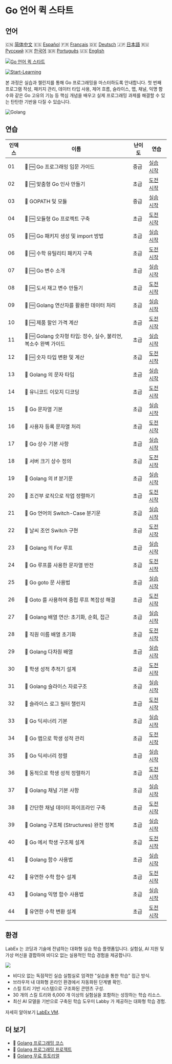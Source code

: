# Go 언어 퀵 스타트

## 언어

🇨🇳 [简体中文](README_zh.md) 🇪🇸 [Español](README_es.md) 🇫🇷 [Français](README_fr.md) 🇩🇪 [Deutsch](README_de.md) 🇯🇵 [日本語](README_ja.md) 🇷🇺 [Русский](README_ru.md) 🇰🇷 [한국어](README_ko.md) 🇧🇷 [Português](README_pt.md) 🇺🇸 [English](README.md) 

[![Go 언어 퀵 스타트](https://cover-creator.labex.io/quick-start-with-go.png?lang=ko)](https://labex.io/ko/courses/quick-start-with-go)

[![Start-Learning](https://img.shields.io/badge/Start-Learning-whitesmoke?style=for-the-badge)](https://labex.io/ko/courses/quick-start-with-go)

본 과정은 실습과 챌린지를 통해 Go 프로그래밍을 마스터하도록 안내합니다. 첫 번째 프로그램 작성, 패키지 관리, 데이터 타입 사용, 제어 흐름, 슬라이스, 맵, 채널, 익명 함수와 같은 Go 고유의 기능 등 핵심 개념을 배우고 실제 프로그래밍 과제를 해결할 수 있는 탄탄한 기반을 다질 수 있습니다.

![Golang](https://img.shields.io/badge/Golang-whitesmoke?style=for-the-badge&logo=golang)


## 연습

|   인덱스 | 이름                                                             | 난이도   | 연습                                                                                                                     |
|----------|------------------------------------------------------------------|----------|--------------------------------------------------------------------------------------------------------------------------|
|       01 | 📖 🆓 Go 프로그래밍 입문 가이드                                  | 중급     | <a target='_blank' href='https://labex.io/ko/tutorials/go-beginner-s-guide-to-go-programming-149062'>실습 시작</a>       |
|       02 | 🎯 🆓 맞춤형 Go 인사 만들기                                      | 초급     | <a target='_blank' href='https://labex.io/ko/tutorials/go-craft-a-personalized-go-greeting-435633'>도전 시작</a>         |
|       03 | 📖  GOPATH 및 모듈                                               | 중급     | <a target='_blank' href='https://labex.io/ko/tutorials/go-gopath-and-module-149063'>실습 시작</a>                        |
|       04 | 🎯 🆓 모듈형 Go 프로젝트 구축                                    | 초급     | <a target='_blank' href='https://labex.io/ko/tutorials/go-build-a-modular-go-project-435640'>도전 시작</a>               |
|       05 | 📖 🆓 Go 패키지 생성 및 import 방법                              | 초급     | <a target='_blank' href='https://labex.io/ko/tutorials/go-creating-and-importing-go-packages-149064'>실습 시작</a>       |
|       06 | 🎯 🆓 수학 유틸리티 패키지 구축                                  | 초급     | <a target='_blank' href='https://labex.io/ko/tutorials/go-build-a-math-utility-package-435676'>도전 시작</a>             |
|       07 | 📖 🆓 Go 변수 소개                                               | 초급     | <a target='_blank' href='https://labex.io/ko/tutorials/go-introduction-to-go-variables-149065'>실습 시작</a>             |
|       08 | 🎯 🆓 도서 재고 변수 만들기                                      | 초급     | <a target='_blank' href='https://labex.io/ko/tutorials/go-craft-book-inventory-variables-435684'>도전 시작</a>           |
|       09 | 📖 🆓 Golang 연산자를 활용한 데이터 처리                         | 초급     | <a target='_blank' href='https://labex.io/ko/tutorials/go-data-processing-with-operators-in-golang-149066'>실습 시작</a> |
|       10 | 🎯 🆓 제품 할인 가격 계산                                        | 초급     | <a target='_blank' href='https://labex.io/ko/tutorials/calculate-product-discount-price-435694'>도전 시작</a>            |
|       11 | 📖 🆓 Golang 숫자형 타입: 정수, 실수, 불리언, 복소수 완벽 가이드 | 초급     | <a target='_blank' href='https://labex.io/ko/tutorials/go-numerical-types-in-golang-149067'>실습 시작</a>                |
|       12 | 🎯 🆓 숫자 타입 변환 및 계산                                     | 초급     | <a target='_blank' href='https://labex.io/ko/tutorials/convert-and-calculate-numeric-types-435824'>도전 시작</a>         |
|       13 | 📖  Golang 의 문자 타입                                          | 초급     | <a target='_blank' href='https://labex.io/ko/tutorials/go-character-types-in-golang-149068'>실습 시작</a>                |
|       14 | 🎯  유니코드 이모지 디코딩                                       | 초급     | <a target='_blank' href='https://labex.io/ko/tutorials/go-decode-unicode-emojis-435852'>도전 시작</a>                    |
|       15 | 📖  Go 문자열 기본                                               | 초급     | <a target='_blank' href='https://labex.io/ko/tutorials/go-go-string-fundamentals-149069'>실습 시작</a>                   |
|       16 | 🎯  사용자 등록 문자열 처리                                      | 초급     | <a target='_blank' href='https://labex.io/ko/tutorials/go-process-user-registration-strings-436083'>도전 시작</a>        |
|       17 | 📖  Go 상수 기본 사항                                            | 초급     | <a target='_blank' href='https://labex.io/ko/tutorials/go-go-constants-fundamentals-149070'>실습 시작</a>                |
|       18 | 🎯  서버 크기 상수 정의                                          | 초급     | <a target='_blank' href='https://labex.io/ko/tutorials/go-define-server-size-constants-436400'>도전 시작</a>             |
|       19 | 📖  Golang 의 If 분기문                                          | 초급     | <a target='_blank' href='https://labex.io/ko/tutorials/go-if-branch-statement-in-golang-149071'>실습 시작</a>            |
|       20 | 🎯  조건부 로직으로 작업 정렬하기                                | 초급     | <a target='_blank' href='https://labex.io/ko/tutorials/go-sort-tasks-with-conditional-logic-436418'>도전 시작</a>        |
|       21 | 📖  Go 언어의 Switch-Case 분기문                                 | 초급     | <a target='_blank' href='https://labex.io/ko/tutorials/go-switch-case-branch-statements-in-golang-149072'>실습 시작</a>  |
|       22 | 🎯  날씨 조언 Switch 구현                                        | 초급     | <a target='_blank' href='https://labex.io/ko/tutorials/go-implement-weather-advice-switch-436449'>도전 시작</a>          |
|       23 | 📖  Golang 의 For 루프                                           | 초급     | <a target='_blank' href='https://labex.io/ko/tutorials/go-for-loops-in-golang-149073'>실습 시작</a>                      |
|       24 | 🎯  Go 루프를 사용한 문자열 반전                                 | 초급     | <a target='_blank' href='https://labex.io/ko/tutorials/go-reverse-string-with-go-loop-436520'>도전 시작</a>              |
|       25 | 📖  Go goto 문 사용법                                            | 초급     | <a target='_blank' href='https://labex.io/ko/tutorials/go-goto-statement-usage-149074'>실습 시작</a>                     |
|       26 | 🎯  Goto 를 사용하여 중첩 루프 복잡성 해결                       | 초급     | <a target='_blank' href='https://labex.io/ko/tutorials/go-solve-nested-loop-complexity-with-goto-436529'>도전 시작</a>   |
|       27 | 📖  Golang 배열 연산: 초기화, 순회, 접근                         | 초급     | <a target='_blank' href='https://labex.io/ko/tutorials/go-array-operations-in-golang-149075'>실습 시작</a>               |
|       28 | 🎯  직원 이름 배열 초기화                                        | 초급     | <a target='_blank' href='https://labex.io/ko/tutorials/go-initialize-employee-names-array-436643'>도전 시작</a>          |
|       29 | 📖  Golang 다차원 배열                                           | 초급     | <a target='_blank' href='https://labex.io/ko/tutorials/go-multidimensional-arrays-in-golang-149076'>실습 시작</a>        |
|       30 | 🎯  학생 성적 추적기 설계                                        | 초급     | <a target='_blank' href='https://labex.io/ko/tutorials/go-design-a-student-grade-tracker-436649'>도전 시작</a>           |
|       31 | 📖  Golang 슬라이스 자료구조                                     | 초급     | <a target='_blank' href='https://labex.io/ko/tutorials/go-golang-slice-data-structures-149077'>실습 시작</a>             |
|       32 | 🎯  슬라이스 로그 필터 챌린지                                    | 초급     | <a target='_blank' href='https://labex.io/ko/tutorials/go-slice-log-filter-challenge-436686'>도전 시작</a>               |
|       33 | 📖  Go 딕셔너리 기본                                             | 초급     | <a target='_blank' href='https://labex.io/ko/tutorials/go-go-dictionary-fundamentals-149080'>실습 시작</a>               |
|       34 | 🎯  Go 맵으로 학생 성적 관리                                     | 초급     | <a target='_blank' href='https://labex.io/ko/tutorials/go-manage-student-grades-with-go-maps-436735'>도전 시작</a>       |
|       35 | 📖  Go 딕셔너리 정렬                                             | 초급     | <a target='_blank' href='https://labex.io/ko/tutorials/go-sorting-go-dictionaries-149095'>실습 시작</a>                  |
|       36 | 🎯  동적으로 학생 성적 정렬하기                                  | 초급     | <a target='_blank' href='https://labex.io/ko/tutorials/go-sort-student-grades-dynamically-437203'>도전 시작</a>          |
|       37 | 📖  Golang 채널 기본 사항                                        | 초급     | <a target='_blank' href='https://labex.io/ko/tutorials/go-channel-primitives-in-golang-149096'>실습 시작</a>             |
|       38 | 🎯  간단한 채널 데이터 파이프라인 구축                           | 초급     | <a target='_blank' href='https://labex.io/ko/tutorials/go-build-a-simple-channel-data-pipeline-437199'>도전 시작</a>     |
|       39 | 📖  Golang 구조체 (Structures) 완전 정복                         | 초급     | <a target='_blank' href='https://labex.io/ko/tutorials/go-structures-in-golang-149097'>실습 시작</a>                     |
|       40 | 🎯  Go 에서 학생 구조체 설계                                     | 초급     | <a target='_blank' href='https://labex.io/ko/tutorials/go-design-student-struct-in-go-437202'>도전 시작</a>              |
|       41 | 📖  Golang 함수 사용법                                           | 초급     | <a target='_blank' href='https://labex.io/ko/tutorials/go-functions-in-golang-149098'>실습 시작</a>                      |
|       42 | 🎯  유연한 수학 함수 설계                                        | 초급     | <a target='_blank' href='https://labex.io/ko/tutorials/go-design-flexible-math-function-437200'>도전 시작</a>            |
|       43 | 📖  Golang 익명 함수 사용법                                      | 초급     | <a target='_blank' href='https://labex.io/ko/tutorials/go-anonymous-functions-in-golang-149099'>실습 시작</a>            |
|       44 | 🎯  유연한 수학 변환 설계                                        | 초급     | <a target='_blank' href='https://labex.io/ko/tutorials/go-design-flexible-math-transformations-437201'>도전 시작</a>     |

## 환경

LabEx 는 코딩과 기술에 전념하는 대화형 실습 학습 플랫폼입니다. 실험실, AI 지원 및 가상 머신을 결합하여 비디오 없는 실용적인 학습 경험을 제공합니다.

![](https://tutorial-screenshot.getvm.io/images/vm-1725247253.png)

- 비디오 없는 독점적인 실습 실험실로 엄격한 "실습을 통한 학습" 접근 방식.
- 브라우저 내 대화형 온라인 환경에서 자동화된 단계별 확인.
- 스킬 트리 기반 시스템으로 구조화된 콘텐츠 구성.
- 30 개의 스킬 트리와 6,000 개 이상의 실험실을 포함하는 성장하는 학습 리소스.
- 최신 AI 모델을 기반으로 구축된 학습 도우미 Labby 가 제공하는 대화형 학습 경험.

자세히 알아보기 [LabEx VM](https://support.labex.io/using-labex/virtual-machine).

## 더 보기

- 🔗 [Golang 프로그래밍 코스](https://github.com/labex-labs/awesome-programming-courses)
- 🔗 [Golang 프로그래밍 프로젝트](https://github.com/labex-labs/awesome-programming-projects)
- 🔗 [Golang 무료 튜토리얼](https://github.com/labex-labs/go-free-tutorials)

